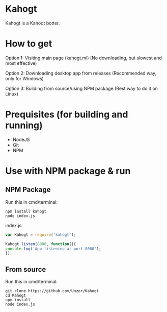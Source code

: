 # Kahogt
Kahogt is a Kahoot botter.

# How to get
Option 1: Visiting main page [(kahogt.ml)](https://kahogt.ml) (No downloading, but slowest and most effective)

Option 2: Downloading desktop app from releases (Recommended way, only for Windows)

Option 3: Building from source/using NPM package (Best way to do it on Linux)

# Prequisites (for building and running)
- NodeJS
- Git
- NPM

# Use with NPM package & run 
## NPM Package
Run this in cmd/terminal:
```
npm install kahogt
node index.js
```
index.js:
```javascript
var Kahogt = require('kahogt');

Kahogt.listen(8000, function(){
console.log('App listening at port 8000');
});
```
## From source
Run this in cmd/terminal:
```
git clone https://github.com/Unzor/Kahogt
cd Kahogt
npm install
node index.js
```
